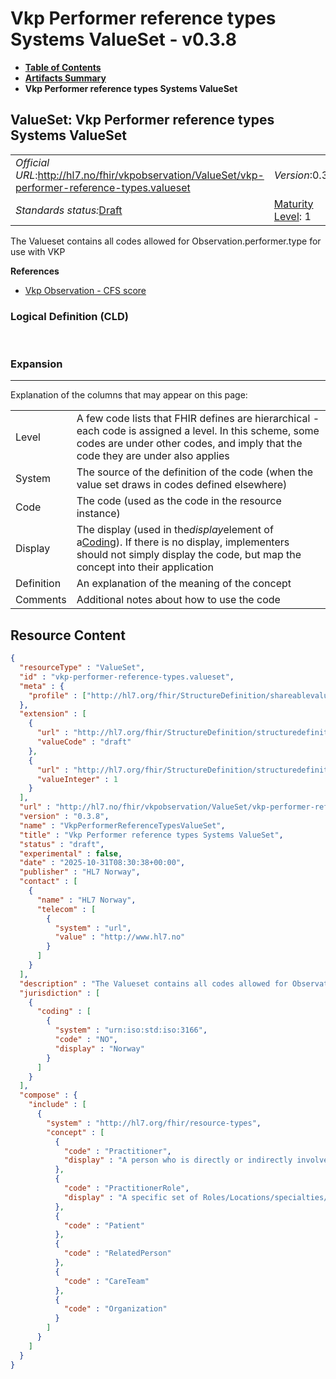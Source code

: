 # Vkp Performer reference types Systems ValueSet - v0.3.8

* [**Table of Contents**](toc.md)
* [**Artifacts Summary**](artifacts.md)
* **Vkp Performer reference types Systems ValueSet**

## ValueSet: Vkp Performer reference types Systems ValueSet 

| | | |
| :--- | :--- | :--- |
| *Official URL*:http://hl7.no/fhir/vkpobservation/ValueSet/vkp-performer-reference-types.valueset | *Version*:0.3.8 | |
| *Standards status:*[Draft](http://hl7.org/fhir/R4/versions.html#std-process) | [Maturity Level](http://hl7.org/fhir/versions.html#maturity): 1 | *Computable Name*:VkpPerformerReferenceTypesValueSet |

 
The Valueset contains all codes allowed for Observation.performer.type for use with VKP 

 **References** 

* [Vkp Observation - CFS score](StructureDefinition-vkp-Observation-CFSscore.md)

### Logical Definition (CLD)

 

### Expansion

-------

 Explanation of the columns that may appear on this page: 

| | |
| :--- | :--- |
| Level | A few code lists that FHIR defines are hierarchical - each code is assigned a level. In this scheme, some codes are under other codes, and imply that the code they are under also applies |
| System | The source of the definition of the code (when the value set draws in codes defined elsewhere) |
| Code | The code (used as the code in the resource instance) |
| Display | The display (used in the*display*element of a[Coding](http://hl7.org/fhir/R4/datatypes.html#Coding)). If there is no display, implementers should not simply display the code, but map the concept into their application |
| Definition | An explanation of the meaning of the concept |
| Comments | Additional notes about how to use the code |



## Resource Content

```json
{
  "resourceType" : "ValueSet",
  "id" : "vkp-performer-reference-types.valueset",
  "meta" : {
    "profile" : ["http://hl7.org/fhir/StructureDefinition/shareablevalueset"]
  },
  "extension" : [
    {
      "url" : "http://hl7.org/fhir/StructureDefinition/structuredefinition-standards-status",
      "valueCode" : "draft"
    },
    {
      "url" : "http://hl7.org/fhir/StructureDefinition/structuredefinition-fmm",
      "valueInteger" : 1
    }
  ],
  "url" : "http://hl7.no/fhir/vkpobservation/ValueSet/vkp-performer-reference-types.valueset",
  "version" : "0.3.8",
  "name" : "VkpPerformerReferenceTypesValueSet",
  "title" : "Vkp Performer reference types Systems ValueSet",
  "status" : "draft",
  "experimental" : false,
  "date" : "2025-10-31T08:30:38+00:00",
  "publisher" : "HL7 Norway",
  "contact" : [
    {
      "name" : "HL7 Norway",
      "telecom" : [
        {
          "system" : "url",
          "value" : "http://www.hl7.no"
        }
      ]
    }
  ],
  "description" : "The Valueset contains all codes allowed for Observation.performer.type for use with VKP",
  "jurisdiction" : [
    {
      "coding" : [
        {
          "system" : "urn:iso:std:iso:3166",
          "code" : "NO",
          "display" : "Norway"
        }
      ]
    }
  ],
  "compose" : {
    "include" : [
      {
        "system" : "http://hl7.org/fhir/resource-types",
        "concept" : [
          {
            "code" : "Practitioner",
            "display" : "A person who is directly or indirectly involved in the provisioning of healthcare."
          },
          {
            "code" : "PractitionerRole",
            "display" : "A specific set of Roles/Locations/specialties/services that a practitioner may perform at an organization for a period of time."
          },
          {
            "code" : "Patient"
          },
          {
            "code" : "RelatedPerson"
          },
          {
            "code" : "CareTeam"
          },
          {
            "code" : "Organization"
          }
        ]
      }
    ]
  }
}

```
